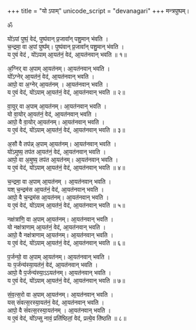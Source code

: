 +++
title = "यो ऽपाम्"
unicode_script = "devanagari"
+++
मन्त्रपुष्पम्।   

ॐ  

यो॑ऽपां पुष्पं॒ वेद॑, पुष्प॑वान् प्र॒जावा᳚न् पशु॒मान् भ॑वति ।  
च॒न्द्रमा॒ वा अ॒पां पुष्प᳚म्।  पुष्प॑वान् प्र॒जावा᳚न् पशु॒मान् भ॑वति ।  
य ए॒वं वेद॑ , यो॑ऽपाम् आ॒यत॑नं॒ वेद॑, आ॒यत॑नवान् भवति ॥ १॥  
  
अ॒ग्निर् वा अ॒पाम् आ॒यत॑नम्।  आ॒यत॑नवान् भवति ।  
यो᳚ऽग्नेर् आ॒यत॑नं॒ वेद॑, आ॒यत॑नवान् भवति ।  
आपो॒ वा अ॒ग्नेर् आ॒यत॑नम् ।  आ॒यत॑नवान् भवति ।  
य ए॒वं वेद॑, यो॑ऽपाम् आ॒यत॑नं॒ वेद॑, आ॒यत॑नवान् भवति ॥ २॥  
  
वा॒युर् वा अ॒पाम् आ॒यत॑नम्।  आ॒यत॑नवान् भवति ।  
यो वा॒योर् आ॒यत॑नं॒ वेद॑,  आ॒यत॑नवान् भवति ।  
आपो॒ वै वा॒योर् आ॒यत॑नम्।  आ॒यत॑नवान् भवति ।  
य ए॒वं वेद॑, यो॑ऽपाम् आ॒यत॑नं॒ वेद॑, आ॒यत॑नवान् भवति ॥ ३॥  
  
अ॒सौ वै तप॑न्न् अ॒पाम् आ॒यत॑नम्। आ॒यत॑नवान् भवति ।  
यो॑ऽमुष्य॒ तप॑त आ॒यत॑नं॒ वेद॑, आ॒यत॑नवान् भवति ।  
आपो॒ वा अ॒मुष्य॒ तप॑त आ॒यत॑नम्।  आ॒यत॑नवान् भवति ।  
य ए॒वं वेद॑, यो॑ऽपाम् आ॒यत॑नं॒ वेद॑, आ॒यत॑नवान् भवति ॥ ४॥  
  
च॒न्द्रमा॒ वा अ॒पाम् आ॒यत॑नम् । आ॒यत॑नवान् भवति ।  
यश् च॒न्द्रम॑स आ॒यत॑नं॒ वेद॑,  आ॒यत॑नवान् भवति ।  
आपो॒ वै च॒न्द्रम॑स आ॒यत॑नम्। आ॒यत॑नवान् भवति ।  
य ए॒वं वेद॑, यो॑ऽपाम् आ॒यत॑नं॒ वेद॑, आ॒यत॑नवान् भवति ॥ ५॥  
  
नक्ष॑त्राणि॒ वा अ॒पाम् आ॒यत॑नम्। आ॒यत॑नवान् भवति ।  
यो नक्ष॑त्राणाम् आ॒यत॑नं॒ वेद॑,  आ॒यत॑नवान् भवति ।  
आपो॒ वै नक्ष॑त्राणाम् आ॒यत॑नम्। आ॒यत॑नवान् भवति ।  
य ए॒वं वेद॑, यो॑ऽपाम् आ॒यत॑नं॒ वेद॑, आ॒यत॑नवान् भवति ॥ ६॥  
  
प॒र्जन्यो॒ वा अ॒पाम् आ॒यत॑नम्। आ॒यत॑नवान् भवति ।  
यः प॒र्जन्य॑स्या॒यत॑नं॒ वेद॑,  आ॒यत॑नवान् भवति ।  
आपो॒ वै प॒र्जन्य॑स्या॒ऽऽयत॑नम्। आ॒यत॑नवान् भवति ।  
य ए॒वं वेद॑, यो॑ऽपाम् आ॒यत॑नं॒ वेद॑, आ॒यत॑नवान् भवति ॥ ७॥  
  
सं॒व॒त्स॒रो वा अ॒पाम् आ॒यत॑नम्। आ॒यत॑नवान् भवति ।  
यस् सं॑वत्स॒रस्या॒यत॑नं॒ वेद॑, आ॒यत॑नवान् भवति ।  
आपो॒ वै सं॑वत्स॒रस्या॒यत॑नम् । आ॒यत॑नवान् भवति ।  
य ए॒वं वेद॑, यो᳚ऽप्सु नावं॒ प्रति॑ष्ठितां॒ वेद॑, प्रत्ये॒व ति॑ष्ठति ॥ ८॥  
  
